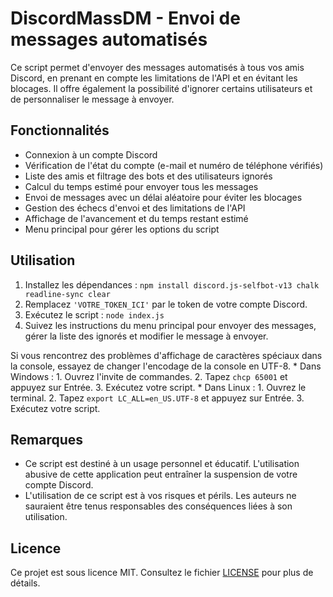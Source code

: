# DiscordMassDM - Envoi de messages automatisés

Ce script permet d'envoyer des messages automatisés à tous vos amis Discord, en prenant en compte les limitations de l'API et en évitant les blocages. Il offre également la possibilité d'ignorer certains utilisateurs et de personnaliser le message à envoyer.

## Fonctionnalités

- Connexion à un compte Discord
- Vérification de l'état du compte (e-mail et numéro de téléphone vérifiés)
- Liste des amis et filtrage des bots et des utilisateurs ignorés
- Calcul du temps estimé pour envoyer tous les messages
- Envoi de messages avec un délai aléatoire pour éviter les blocages
- Gestion des échecs d'envoi et des limitations de l'API
- Affichage de l'avancement et du temps restant estimé
- Menu principal pour gérer les options du script

## Utilisation

1. Installez les dépendances : `npm install discord.js-selfbot-v13 chalk readline-sync clear`
2. Remplacez `'VOTRE_TOKEN_ICI'` par le token de votre compte Discord.
3. Exécutez le script : `node index.js`
4. Suivez les instructions du menu principal pour envoyer des messages, gérer la liste des ignorés et modifier le message à envoyer.

Si vous rencontrez des problèmes d'affichage de caractères spéciaux dans la console, essayez de changer l'encodage de la console en UTF-8.
	* Dans Windows :
		1. Ouvrez l'invite de commandes.
		2. Tapez `chcp 65001` et appuyez sur Entrée.
		3. Exécutez votre script.
	* Dans Linux :
		1. Ouvrez le terminal.
		2. Tapez `export LC_ALL=en_US.UTF-8` et appuyez sur Entrée.
		3. Exécutez votre script.
## Remarques

- Ce script est destiné à un usage personnel et éducatif. L'utilisation abusive de cette application peut entraîner la suspension de votre compte Discord.
- L'utilisation de ce script est à vos risques et périls. Les auteurs ne sauraient être tenus responsables des conséquences liées à son utilisation.

## Licence

Ce projet est sous licence MIT. Consultez le fichier [LICENSE](LICENSE) pour plus de détails.
